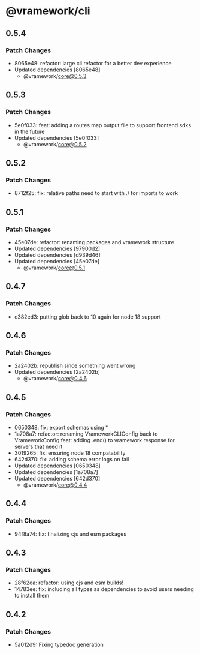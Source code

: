 # @vramework/cli

## 0.5.4

### Patch Changes

- 8065e48: refactor: large cli refactor for a better dev experience
- Updated dependencies [8065e48]
  - @vramework/core@0.5.3

## 0.5.3

### Patch Changes

- 5e0f033: feat: adding a routes map output file to support frontend sdks in the future
- Updated dependencies [5e0f033]
  - @vramework/core@0.5.2

## 0.5.2

### Patch Changes

- 8712f25: fix: relative paths need to start with ./ for imports to work

## 0.5.1

### Patch Changes

- 45e07de: refactor: renaming packages and vramework structure
- Updated dependencies [97900d2]
- Updated dependencies [d939d46]
- Updated dependencies [45e07de]
  - @vramework/core@0.5.1

## 0.4.7

### Patch Changes

- c382ed3: putting glob back to 10 again for node 18 support

## 0.4.6

### Patch Changes

- 2a2402b: republish since something went wrong
- Updated dependencies [2a2402b]
  - @vramework/core@0.4.6

## 0.4.5

### Patch Changes

- 0650348: fix: export schemas using \*
- 1a708a7: refactor: renaming VrameworkCLIConfig back to VrameworkConfig
  feat: adding .end() to vramework response for servers that need it
- 3019265: fix: ensuring node 18 compatability
- 642d370: fix: adding schema error logs on fail
- Updated dependencies [0650348]
- Updated dependencies [1a708a7]
- Updated dependencies [642d370]
  - @vramework/core@0.4.4

## 0.4.4

### Patch Changes

- 94f8a74: fix: finalizing cjs and esm packages

## 0.4.3

### Patch Changes

- 28f62ea: refactor: using cjs and esm builds!
- 14783ee: fix: including all types as dependencies to avoid users needing to install them

## 0.4.2

### Patch Changes

- 5a012d9: Fixing typedoc generation
